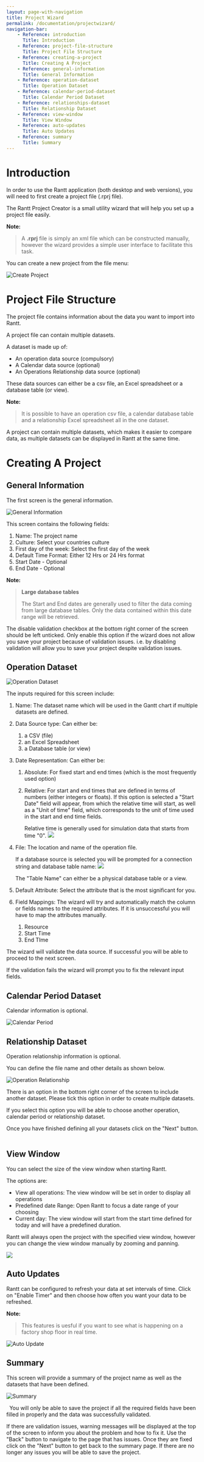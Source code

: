```yaml
---
layout: page-with-navigation
title: Project Wizard
permalink: /documentation/projectwizard/
navigation-bar:
    - Reference: introduction
      Title: Introduction
    - Reference: project-file-structure
      Title: Project File Structure
    - Reference: creating-a-project
      Title: Creating A Project
    - Reference: general-information
      Title: General Information
    - Reference: operation-dataset
      Title: Operation Dataset
    - Reference: calendar-period-dataset
      Title: Calendar Period Dataset
    - Reference: relationships-dataset
      Title: Relationship Dataset
    - Reference: view-window
      Title: View Window
    - Reference: auto-updates
      Title: Auto Updates
    - Reference: summary
      Title: Summary
---
```


Introduction
============

In order to use the Rantt application (both desktop and web versions), you will need to first create a project file (.rprj file).

The Rantt Project Creator is a small utility wizard that will help you set up a project file easily.

**Note:**

> A **.rprj** file is simply an xml file which can be constructed manually, however the wizard provides a simple user interface to facilitate this task.

You can create a new project from the file menu:

![Create Project](images/CreateProject.png)

Project File Structure
======================

The project file contains information about the data you want to import into Rantt.

A project file can contain multiple datasets.

A dataset is made up of:

- An operation data source (compulsory)
- A Calendar data source (optional)
- An Operations Relationship data source (optional)

These data sources can either be a csv file, an Excel spreadsheet or a database table (or view).

**Note:**

> It is possible to have an operation csv file, a calendar database table and a relationship Excel spreadsheet all in the one dataset.

A project can contain multiple datasets, which makes it easier to compare data, as multiple datasets can be displayed in Rantt at the same time.

Creating A Project
==================

General Information
-------------------

The first screen is the general information.

![General Information](images/wizard_GeneralInformation.png)

This screen contains the following fields:

1. Name: The project name
1. Culture: Select your countries culture
1. First day of the week: Select the first day of the week
1. Default Time Format: Either 12 Hrs or 24 Hrs format
1. Start Date - Optional
1. End Date - Optional
    
**Note:**

> **Large database tables**
> 
> The Start and End dates are generally used to filter the data coming from large database tables. Only the data contained within this date range will be retrieved.

The disable validation checkbox at the bottom right corner of the screen should be left unticked.
Only enable this option if the wizard does not allow you save your project because of validation issues. i.e. by disabling validation will allow you to save your project despite validation issues.


Operation Dataset
-----------------

![Operation Dataset](images/wizard_Operation.png)

The inputs required for this screen include:

1.  Name: The dataset name which will be used in the Gantt chart if multiple datasets are defined.
1.  Data Source type: Can either be:
    1. a CSV (file)
	1. an Excel Spreadsheet
    1. a Database table (or view)
1.  Date Representation: Can either be:
    1.  Absolute: For fixed start and end times (which is the most frequently used option)
    1.  Relative: For start and end times that are defined in terms of numbers (either integers or floats). If this option is selected a "Start Date" field will appear, from which the relative time will start, as well as a "Unit of time" field, which corresponds to the unit of time used in the start and end time fields. 
        
		Relative time is generally used for simulation data that starts from time "0".
        ![](images/RelativeDates.png)
1.  File: The location and name of the operation file. 

	If a database source is selected you will be prompted for a connection string and database table name:
    ![](images/DbOptions.png)
	
    The "Table Name" can either be a physical database table or a view.
1.  Default Attribute: Select the attribute that is the most significant for you.
1.  Field Mappings: The wizard will try and automatically match the column or fields names to the required attributes. If it is unsuccessful you will have to map the attributes manually.
    1.  Resource
    1.  Start Time
    1.  End TIme

The wizard will validate the data source. If successful you will be able to proceed to the next screen.

If the validation fails the wizard will prompt you to fix the relevant input fields.

Calendar Period Dataset
-------------------------

Calendar information is optional.

![Calendar Period](images/wizard_CalendarPeriod.png)


Relationship Dataset
---------------------

Operation relationship information is optional.

You can define the file name and other details as shown below.

![Operation Relationship](images/wizard_OperationRelationship.png)

There is an option in the bottom right corner of the screen to include another dataset. 
Please tick this option in order to create multiple datasets.

If you select this option you will be able to choose another operation, calendar period or relationship dataset.

Once you have finished defining all your datasets click on the "Next" button.
 

View Window
------------------

You can select the size of the view window when starting Rantt.

The options are:

- View all operations: The view window will be set in order to display all operations
- Predefined date Range: Open Rantt to focus a date range of your choosing
- Current day: The view window will start from the start time defined for today and will have a predefined duration.

Rantt will always open the project with the specified view window, however you can change the view window manually by zooming and panning.

![](images/wizard_OpenProjectBehaviour.png)


Auto Updates
------------

Rantt can be configured to refresh your data at set intervals of time.
Click on "Enable Timer" and then choose how often you want your data to be refreshed.

**Note:**

> This features is uesful if you want to see what is happening on a factory shop floor in real time.

![Auto Update](images/wizard_AutoUpdate.png)


Summary
---------

This screen will provide a summary of the project name as well as the datasets that have been defined.

![Summary](images/wizard_Summary.png)

 
You will only be able to save the project if all the required fields have been filled in properly and the data was successfully validated.

If there are validation issues, warning messages will be displayed at the top of the screen to inform you about the problem and how to fix it.
Use the "Back" button to navigate to the page that has issues. Once they are fixed click on the "Next" button to get back to the summary page.
If there are no longer any issues you will be able to save the project.